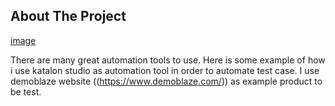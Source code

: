 <!-- ABOUT THE PROJECT -->
## About The Project

[image](https://user-images.githubusercontent.com/51849127/185205269-60eb3bbf-5904-47cb-890a-c7c94d8f0d24.png)

There are many great automation tools to use. Here is some example of how i use katalon studio as automation tool in order to
automate test case. I use demoblaze website  ((https://www.demoblaze.com/)) as example product to be test. 


